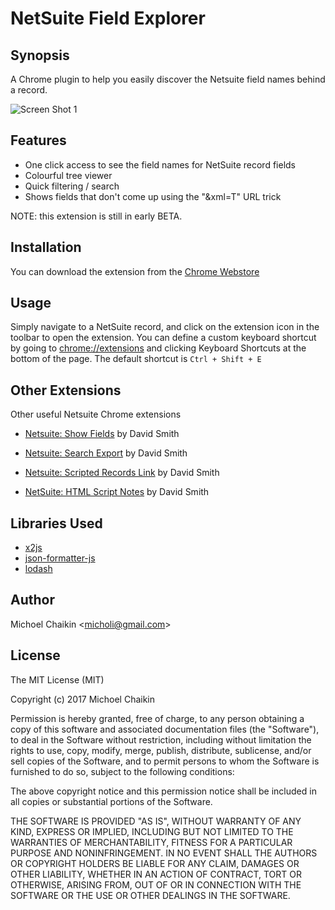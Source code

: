 # NetSuite Field Explorer

## Synopsis

A Chrome plugin to help you easily discover the Netsuite field names behind a record.

![Screen Shot 1](resource/screenshot1.png?raw=true "Screenshot")

## Features

- One click access to see the field names for NetSuite record fields
- Colourful tree viewer
- Quick filtering / search
- Shows fields that don't come up using the "&xml=T" URL trick

NOTE: this extension is still in early BETA.

## Installation

You can download the extension from the [Chrome Webstore](https://chrome.google.com/webstore/detail/netsuite-field-explorer/cekalaapeajnlhphgdpmngmollojdfnd)

## Usage

Simply navigate to a NetSuite record, and click on the extension icon in the toolbar to open the extension. You can define a custom keyboard shortcut by going to [chrome://extensions](chrome://extensions) and clicking Keyboard Shortcuts at the bottom of the page. The default shortcut is `Ctrl + Shift + E`

## Other Extensions

Other useful Netsuite Chrome extensions

- [Netsuite: Show Fields](https://chrome.google.com/webstore/detail/netsuite-show-field-ids/pnhdmfiakolonplgblabffnpfhfplmbh) by David Smith

- [Netsuite: Search Export](https://chrome.google.com/webstore/detail/netsuite-search-export/gglbgdfbkaelbjpjkiepdmfaihdokglp) by David Smith

- [Netsuite: Scripted Records Link](https://chrome.google.com/webstore/detail/netsuite-scripted-records/ehkbpldmljfhgeaoepanfjkopablenpp) by David Smith

- [NetSuite: HTML Script Notes](https://chrome.google.com/webstore/detail/netsuite-html-script-note/lipldhgjkmfhamocfcdijcdgjcikcbkk) by David Smith

## Libraries Used

- [x2js](https://github.com/abdmob/x2js)
- [json-formatter-js](https://github.com/mohsen1/json-formatter-js)
- [lodash](https://lodash.com/)

## Author

Michoel Chaikin <[micholi@gmail.com](mailto:micholi@gmail.com)>

## License

The MIT License (MIT)

Copyright (c) 2017 Michoel Chaikin

Permission is hereby granted, free of charge, to any person obtaining a copy of this software and associated documentation files (the "Software"), to deal in the Software without restriction, including without limitation the rights to use, copy, modify, merge, publish, distribute, sublicense, and/or sell copies of the Software, and to permit persons to whom the Software is furnished to do so, subject to the following conditions:

The above copyright notice and this permission notice shall be included in all copies or substantial portions of the Software.

THE SOFTWARE IS PROVIDED "AS IS", WITHOUT WARRANTY OF ANY KIND, EXPRESS OR IMPLIED, INCLUDING BUT NOT LIMITED TO THE WARRANTIES OF MERCHANTABILITY, FITNESS FOR A PARTICULAR PURPOSE AND NONINFRINGEMENT. IN NO EVENT SHALL THE AUTHORS OR COPYRIGHT HOLDERS BE LIABLE FOR ANY CLAIM, DAMAGES OR OTHER LIABILITY, WHETHER IN AN ACTION OF CONTRACT, TORT OR OTHERWISE, ARISING FROM, OUT OF OR IN CONNECTION WITH THE SOFTWARE OR THE USE OR OTHER DEALINGS IN THE SOFTWARE.
